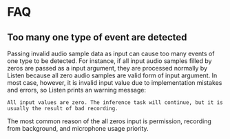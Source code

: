# FAQ

## Too many one type of event are detected

Passing invalid audio sample data as input can cause too many events of one type to be detected.
For instance, if all input audio samples filled by zeros are passed as a input argument, they are processed normally by Listen because all zero audio samples are valid form of input argument. 
In most case, however, it is invalid input value due to implementation mistakes and errors, so Listen prints an warning message: 

```text
All input values are zero. The inference task will continue, but it is usually the result of bad recording.
```

The most common reason of the all zeros input is permission, recording from background, and microphone usage priority.


